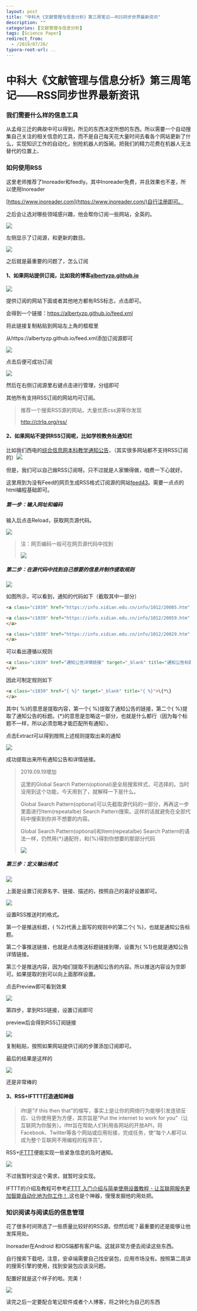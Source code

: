```yaml
---
layout: post
title: "中科大《文献管理与信息分析》第三周笔记——RSS同步世界最新资讯"
description: ""
categories: [文献管理与信息分析]
tags: [Science Paper]
redirect_from:
  - /2019/07/26/
typora-root-url: ..
---
```


# 中科大《文献管理与信息分析》第三周笔记——RSS同步世界最新资讯

### 我们需要什么样的信息工具

从孟母三迁的典故中可以得到，所见的东西决定所想的东西。所以需要一个自动搜集自己关注的相关信息的工具，而不是自己每天花大量时间去看各个网站更新了什么，实现知识工作的自动化，别抢机器人的饭碗。把我们的精力花费在机器人无法替代的位置上、

### 如何使用RSS

这里老师推荐了Inoreader和feedly。其中Inoreader免费，并且效果也不差，所以使用Inoreader

[https://www.inoreader.com](https://www.inoreader.com/)自行注册即可。

之后会让选对哪些领域感兴趣，他会帮你订阅一些网站，全英的。

![](/images/posts/2019-07-26/fenlei.png)

左侧显示了订阅源，和更新的数目。

![](/images/posts/2019-07-26/res.png)

之后就是最重要的问题了，怎么订阅

#### 1、如果网站提供订阅，比如我的博客[albertyzp.github.io](https://albertyzp.github.io)

![](/images/posts/2019-07-26/dingyue.png)

提供订阅的网站下面或者其他地方都有RSS标志，点击即可。

会得到一个链接：https://albertyzp.github.io/feed.xml

将此链接复制粘贴到网站左上角的框框里

从https://albertyzp.github.io/feed.xml添加订阅源即可

![](/images/posts/2019-07-26/tianjia.png)

点击后便可成功订阅

![](/images/posts/2019-07-26/dingyueboke.png)

然后在右侧订阅源里右键点击进行管理，分组即可

其他所有支持RSS订阅的网站均可订阅。

> 推荐一个搜索RSS源的网站，大量优质css源等你发现
>
> http://ctrlq.org/rss/

#### 2、如果网站不提供RSS订阅呢，比如学校教务处通知栏

比如我们西电的[综合信息网本科教学通知公告](https://info.xidian.edu.cn/bkjx.htm)，（其实很多网站都不支持RSS订阅的）![](/images/posts/2019-07-26/xidiantongzhi.png)

但是，我们可以自己做RSS订阅呀。只不过就是人家懒得做，咱费一下心就好。

这里用到为没有Feed的网页生成RSS格式订阅源的网站[feed43](https://feed43.com/)。需要一点点的html编程基础即可。

##### 第一步：输入网址和编码

输入后点击Reload，获取网页源代码。

![](/images/posts/2019-07-26/step1.png)

> 注：网页编码一般可在网页源代码中找到
>
> ![](/images/posts/2019-07-26/bianma.png)

##### 第二步：在源代码中找到自己想要的信息并制作提取规则

![](/images/posts/2019-07-26/step2.png)

如图所示，可以看到，通知的代码如下（截取其中一部分）

```html
<a class="c1039" href="https://info.xidian.edu.cn/info/1012/20085.htm" target="_blank" title="2019年本科生院暑假值班安排表">2019年本科生院暑假值班安排表 </a>

<a class="c1039" href="https://info.xidian.edu.cn/info/1012/20059.htm" target="_blank" title="关于公布2017-2019年校级在线开放课程建设项目结题验收结果的通知">关于公布2017-2019年校级在线开放课程建设项目结题验收结果的通知 
</a>

<a class="c1039" href="https://info.xidian.edu.cn/info/1012/20029.htm" target="_blank" title="关于2018级本科生转专业拟录取名单公示">关于2018级本科生转专业拟录取名单公示 
</a>
```

可以看出遵循以规则

```html
<a class="c1039" href="通知公告详情链接" target="_blank" title="通知公告标题">通知公告标题
</a>
```

因此可制定规则如下

```html
<a class="c1039" href="{ %}" target="_blank" title="{ %}">\{*\}
</a>
```

其中\{ %\}的意思是提取内容，第一个\{ %\}提取了通知公告的链接，第二个\{ %\}提取了通知公告的标题。\{*\}的意思是忽略这一部分，也就是什么都行（因为每个标题不一样，所以必须忽略才能匹配所有通知）。

点击Extract可以得到按照上述规则提取出来的通知

![](/images/posts/2019-07-26/step2_.png)

成功提取出来所有通知公告和详情链接。

> 2019.09.19增加
>
> 这里的Global Search Pattern(optional)是全局搜索样式，可选择的。当时没用到这个功能，今天用到了，就解释一下是什么。
>
> Global Search Pattern(optional)可以先截取源代码的一部分，再再这一步里面进行Item(repeatalbe) Search Pattern搜索。这样的话就避免在全部代码中搜索到你并不想要的内容。
>
> Global Search Pattern(optional)和Item(repeatalbe) Search Pattern的语法一样，仍然用{*}通配符，和{%}得到你想要的那部分代码
>
> ![](/images/posts/2019-07-26/step2.png)

##### 第三步：定义输出格式

![](/images/posts/2019-07-26/step3_1.png)

上面是设置订阅源名字、链接、描述的，按照自己的喜好设置即可。

![](/images/posts/2019-07-26/step3_2.png)

设置RSS推送时的格式。

第一个是推送标题，\{ %2\}代表上面写的规则中的第二个\{ %\}，也就是通知公告标题。

第二个事推送链接，也就是点击推送标题链接到哪，设置为\{ %1\}也就是通知公告详情链接。

第三个是推送内容，因为咱们提取不到通知公告的内容。所以推送内容设为空即可。如果提取的到可以向上面那样设置。

点击Preview即可看到效果

![](/images/posts/2019-07-26/step3_3.png)

第四步，拿到RSS链接，设置订阅即可

preview后会得到RSS订阅链接

![](/images/posts/2019-07-26/end.png)

复制粘贴，按照如果网站提供订阅的步骤添加订阅即可。

最后的结果是这样的

![](/images/posts/2019-07-26/result.png)

还是非常棒的

#### 3、RSS+IFTTT打造通知神器

>iftt是"if this then that"的缩写，事实上是让你的网络行为能够引发连锁反应、让你使用更为方便，其宗旨是"Put the internet to work for you"（让互联网为你服务）。ifttt旨在帮助人们利用各网站的开放APl，将Facebook、Twitter等各个网站或应用衔接，完成任务，使“每个人都可以成为整个互联网不用编程的程序员”。

RSS+[IFTTT](https://ifttt.com/)便能实现一些紧急信息的及时通知。

![](/images/posts/2019-07-26/ifttt.jpg)

不过我暂时没这个需求，就暂时没实现。

IFTTT的介绍及教程可参考[iFTTT 入门介绍与简单使用设置教程 - 让互联网服务更加智能自动化地为你工作！](https://www.iplaysoft.com/ifttt.html),这也是个神器，慢慢发掘他的用处把。

### 知识阅读与阅读后的信息管理

花了很多时间筛选了一些质量比较好的RSS源。但然后呢？最重要的还是能够让他发挥用处。

Inoreader在Android 和IOS端都有客户端。这就非常方便去阅读这些东西。

自行搜索下载吧，注意，安卓端需要自己找安装包，应用市场没有。按照第二周讲的搜索引擎的使用，找到安装包应该没问题。

配置好就是这个样子的啦。完美！

![](/images/posts/2019-07-26/shouji.jpg)

读完之后一定要配合笔记软件或者个人博客，将之转化为自己的东西

